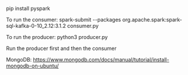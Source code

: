 pip install pyspark

To run the consumer: spark-submit --packages org.apache.spark:spark-sql-kafka-0-10_2.12:3.1.2 consumer.py

To run the producer: python3 producer.py

Run the producer first and then the consumer

MongoDB: https://www.mongodb.com/docs/manual/tutorial/install-mongodb-on-ubuntu/

